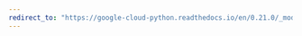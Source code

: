 ```yaml
---
redirect_to: "https://google-cloud-python.readthedocs.io/en/0.21.0/_modules/google/cloud/datastore/query.html"
---
```

